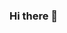 ### Hi there 👋

<!--
**narasimhamadasu/narasimhamadasu** is a ✨ _special_ ✨ repository because it contains my personal info `README.md` (this file) appears on your GitHub profile.

Here are some ideas to get you started:

- 🔭 I’m currently working on git hub
- 🌱 I’m currently learning web apps
- 👯 I’m looking to collaborate on NWMSU
- 🤔 I’m looking for help with git hub
- 💬 Ask me about how to commit and push
- 📫 How to reach me: my mail id mnarasimharajkumar@gmail.com
